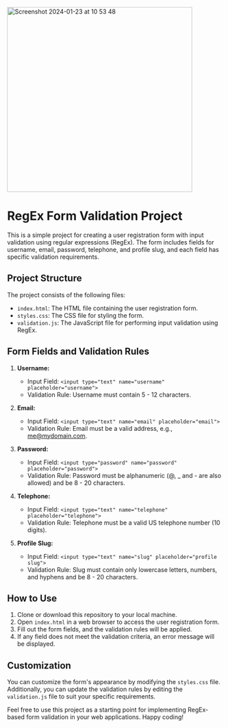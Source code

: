
<img width="432" alt="Screenshot 2024-01-23 at 10 53 48" src="https://github.com/Astronaut828/RegEx-Form-Validation/assets/125616425/a8f4fbf2-1cc5-4346-8aa8-3368e26f8560">

# RegEx Form Validation Project

This is a simple project for creating a user registration form with input validation using regular expressions (RegEx). The form includes fields for username, email, password, telephone, and profile slug, and each field has specific validation requirements.

## Project Structure

The project consists of the following files:

- `index.html`: The HTML file containing the user registration form.
- `styles.css`: The CSS file for styling the form.
- `validation.js`: The JavaScript file for performing input validation using RegEx.

## Form Fields and Validation Rules

1. **Username:**
   - Input Field: `<input type="text" name="username" placeholder="username">`
   - Validation Rule: Username must contain 5 - 12 characters.

2. **Email:**
   - Input Field: `<input type="text" name="email" placeholder="email">`
   - Validation Rule: Email must be a valid address, e.g., me@mydomain.com.

3. **Password:**
   - Input Field: `<input type="password" name="password" placeholder="password">`
   - Validation Rule: Password must be alphanumeric (@, _ and - are also allowed) and be 8 - 20 characters.

4. **Telephone:**
   - Input Field: `<input type="text" name="telephone" placeholder="telephone">`
   - Validation Rule: Telephone must be a valid US telephone number (10 digits).

5. **Profile Slug:**
   - Input Field: `<input type="text" name="slug" placeholder="profile slug">`
   - Validation Rule: Slug must contain only lowercase letters, numbers, and hyphens and be 8 - 20 characters.

## How to Use

1. Clone or download this repository to your local machine.
2. Open `index.html` in a web browser to access the user registration form.
3. Fill out the form fields, and the validation rules will be applied.
4. If any field does not meet the validation criteria, an error message will be displayed.

## Customization

You can customize the form's appearance by modifying the `styles.css` file. Additionally, you can update the validation rules by editing the `validation.js` file to suit your specific requirements.

Feel free to use this project as a starting point for implementing RegEx-based form validation in your web applications. Happy coding!
